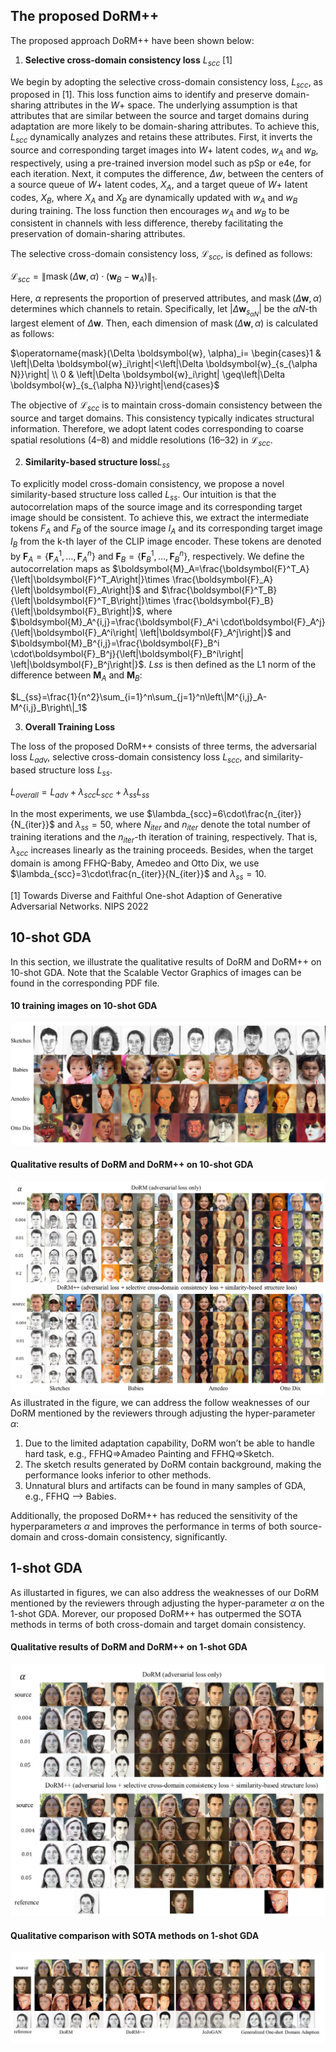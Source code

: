 ## The proposed DoRM++

The proposed approach DoRM++ have been shown below:

1) $\textbf{Selective cross-domain consistency loss}$ $L_{scc}$ [1]

We begin by adopting the selective cross-domain consistency loss, $L_{scc}$, as proposed in [1]. This loss function aims to identify and preserve domain-sharing attributes in the $W+$ space. The underlying assumption is that attributes that are similar between the source and target domains during adaptation are more likely to be domain-sharing attributes. To achieve this, $L_{scc}$ dynamically analyzes and retains these attributes. First, it inverts the source and corresponding target images into $W+$ latent codes, $w_A$ and $w_B$, respectively, using a pre-trained inversion model such as pSp or e4e, for each iteration. Next, it computes the difference, $\Delta w$, between the centers of a source queue of $W+$ latent codes, $X_A$, and a target queue of $W+$ latent codes, $X_B$, where $X_A$ and $X_B$ are dynamically updated with $w_A$ and $w_B$ during training. The loss function then encourages $w_A$ and $w_B$ to be consistent in channels with less difference, thereby facilitating the preservation of domain-sharing attributes. 

The selective cross-domain consistency loss, $\mathcal{L}_{scc}$, is defined as follows:

$\mathcal{L}_{s c c}=\left\|\operatorname{mask}(\Delta \boldsymbol{w}, \alpha) \cdot\left(\boldsymbol{w}_B-\boldsymbol{w}_A\right)\right\|_1$.

Here, $\alpha$ represents the proportion of preserved attributes, and $\operatorname{mask}(\Delta \boldsymbol{w}, \alpha)$ determines which channels to retain. Specifically, let $\left|\Delta \boldsymbol{w}_{s_{\alpha N}}\right|$ be the $\alpha N$-th largest element of $\Delta \boldsymbol{w}$. Then, each dimension of $\operatorname{mask}(\Delta \boldsymbol{w}, \alpha)$ is calculated as follows:

$\operatorname{mask}(\Delta \boldsymbol{w}, \alpha)_i= \begin{cases}1 & \left|\Delta \boldsymbol{w}_i\right|<\left|\Delta \boldsymbol{w}_{s_{\alpha N}}\right| \\ 0 & \left|\Delta \boldsymbol{w}_i\right| \geq\left|\Delta \boldsymbol{w}_{s_{\alpha N}}\right|\end{cases}$

The objective of $\mathcal{L}_{scc}$ is to maintain cross-domain consistency between the source and target domains. This consistency typically indicates structural information. Therefore, we adopt latent codes corresponding to coarse spatial resolutions (4–8) and middle resolutions (16–32) in $\mathcal{L}_{scc}$.

2) $\textbf{Similarity-based structure loss} L_{ss}$

To explicitly model cross-domain consistency, we propose a novel similarity-based structure loss called $L_{ss}$. Our intuition is that the autocorrelation maps of the source image and its corresponding target image should be consistent. To achieve this, we extract the intermediate tokens $F_A$ and $F_B$ of the source image $I_A$ and its corresponding target image $I_B$ from the k-th layer of the CLIP image encoder. These tokens are denoted by $\boldsymbol{F}_A=\left\{\boldsymbol{F}_A^1, \ldots, \boldsymbol{F}_A^n\right\}$ and $\boldsymbol{F}_B=\left\{\boldsymbol{F}_B^1, \ldots, \boldsymbol{F}_B^n\right\}$, respectively. We define the autocorrelation maps as $\boldsymbol{M}_A=\frac{\boldsymbol{F}^T_A}{\left|\boldsymbol{F}^T_A\right|}\times \frac{\boldsymbol{F}_A}{\left|\boldsymbol{F}_A\right|}$ and $\frac{\boldsymbol{F}^T_B}{\left|\boldsymbol{F}^T_B\right|}\times \frac{\boldsymbol{F}_B}{\left|\boldsymbol{F}_B\right|}$, where $\boldsymbol{M}_A^{i,j}=\frac{\boldsymbol{F}_A^i \cdot\boldsymbol{F}_A^j}{\left|\boldsymbol{F}_A^i\right| \left|\boldsymbol{F}_A^j\right|}$ and $\boldsymbol{M}_B^{i,j}=\frac{\boldsymbol{F}_B^i \cdot\boldsymbol{F}_B^j}{\left|\boldsymbol{F}_B^i\right| \left|\boldsymbol{F}_B^j\right|}$. $L{ss}$ is then defined as the L1 norm of the difference between $\boldsymbol{M}_A$ and $\boldsymbol{M}_B$:


$L_{ss}=\frac{1}{n^2}\sum_{i=1}^n\sum_{j=1}^n\left\|M^{i,j}_A-M^{i,j}_B\right\|_1$

3) $\textbf{Overall Training Loss}$

The loss of the proposed DoRM++ consists of three terms, the adversarial loss $L_{adv}$, selective cross-domain consistency loss $L_{scc}$, and similarity-based structure loss $L_{ss}$.

$L_{overall}=L_{adv}+\lambda_{scc} L_{scc}+\lambda_{ss}L_{ss}$

In the most experiments, we use $\lambda_{scc}=6\cdot\frac{n_{iter}}{N_{iter}}$ and $\lambda_{ss}=50$, where $N_{iter}$ and $n_{iter}$ denote the total number of training iterations and the $n_{iter}$-th iteration of training, respectively. That is, $\lambda_{scc}$ increases linearly as the training proceeds. Besides, when the target domain is among FFHQ-Baby, Amedeo and Otto Dix, we use $\lambda_{scc}=3\cdot\frac{n_{iter}}{N_{iter}}$ and $\lambda_{ss}=10$.



[1] Towards Diverse and Faithful One-shot Adaption of Generative Adversarial Networks. NIPS 2022


## 10-shot GDA
In this section, we illustrate the qualitative results of DoRM and DoRM++ on 10-shot GDA. Note that the Scalable Vector Graphics of images can be found in the corresponding PDF file.

#### 10 training images on 10-shot GDA

![10-shot target images](c0de5f4fc55896de3bce5ad00ba18d8.jpg)

#### Qualitative results of DoRM and DoRM++ on 10-shot GDA

![10-shot results](da45241ee98439b5187794041b98be3.jpg)
As illustrated in the figure, we can address the follow weaknesses of our DoRM mentioned by the reviewers through adjusting the hyper-parameter $\alpha$:

1. Due to the limited adaptation capability, DoRM won’t be able to handle hard task, e.g., FFHQ=>Amadeo Painting and FFHQ=>Sketch.
2. The sketch results generated by DoRM contain background, making the performance looks inferior to other methods.
3. Unnatural blurs and artifacts can be found in many samples of GDA, e.g., FFHQ --> Babies.

Additionally, the proposed DoRM++ has reduced the sensitivity of the hyperparameters $\alpha$ and improves the performance in terms of both source-domain and cross-domain consistency, significantly.

## 1-shot GDA
As illustarted in figures, we can also address the weaknesses of our DoRM mentioned by the reviewers through adjusting the hyper-parameter $\alpha$ on the 1-shot GDA. Morever, our proposed DoRM++ has outpermed the SOTA methods in terms of both cross-domain and target domain consistency.

#### Qualitative results of DoRM and DoRM++ on 1-shot GDA

![10-shot results](55ab63006a60591f66e2f0217ed5f85.jpg)


#### Qualitative comparison with SOTA methods on 1-shot GDA

![10-shot results](ac30edbc9e770d5e66c76214665a1e9.jpg)
